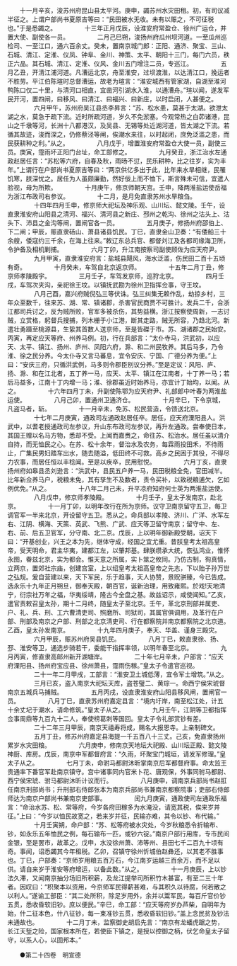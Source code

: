 <!-- { "loadSidebar": true } -->
　　十一月辛亥，浚苏州府昆山县太平河。庚申，蠲苏州水灾田租。初，有司议减半征之。上谓户部尚书夏原吉等曰：“民田被水无收。未有以赈之，不可征税也。”于是悉蠲之。
　　
　　十三年正月戊辰，设淮安府常盈仓、徐州广运仓，并置大使、副使各一员。
　　
　　二月己巳朔，浚扬州府瓜州坝河道。一至瓜州巡检司、一至江口，通六百余丈。癸未，置南京城门郎：正阳、通济、聚宝、三山、石城、清江、定淮、仪凤、钟阜、金川、神策、太平、朝阳十三门，每门六员，秩正六品。其石城、清江、定淮、仪风、金川五门增注二员，专巡江。
　　
　　五月乙丑，开清江浦河道。凡漕运北京，舟至淮安，过坝渡淮，以达清江口，挽运者不胜劳。平江伯陈瑄时总督漕运，故老为瑄言：“淮安城西有管家湖，自湖至淮河鸭陈口仅二十里，与清河口相直，宜凿河引湖水入淮，以通漕舟。”瑄以闻，遂发军民开河，置四闸，曰移风、曰清江、曰福兴、曰新庄，以时启闭，人甚便之。
　　
　　六月甲午，苏州府吴江县丞李昇言：“苏、松水患，莫甚于太湖。欲泄太湖之水，莫急于疏下流。近时所疏河道，岁久不免淤塞。今观常热之白茆诸港，昆山之千墩等河，长洲十八都港汉，及吴县、无锡等处近湖河道，皆太湖之下流。若循其故迹，浚而深之，仍修蔡泾等闸，俟潮水来往，以时起闭，庶免泛滥之患，而民获耕种之利。”从之。
　　
　　八月戊于，增置淮安府常盈仓大使一员，副使三员。庚寅，霪雨坏正阳门台址，命工部修之。
　　
　　九月癸丑，浙江治水左通政赵居任言：“苏松等六府，自春及秋，雨旸不愆，民乐耕种，比之往岁，实为丰年。”上谓行在户部尚书夏原吉等曰：“两京供亿多出于此，比年来水旱相继，民罹饥寒，朕深忧之。居任为人虽颇廉勤，然好佞上而不恤下，斯言殊未可信，宜遣人验视，母为所欺。
　　
　　十月庚午，修京师朝天宫。壬申，降两淮盐运使岳福为浙江布政司右参议。
　　
　　十二月，是月免直隶苏州水旱粮刍。
　　
　　十四年四月壬申，修京师大祀坛及神乐观、山川坛、懿文陵。壬午，设直隶淮安府山阳县之清河、福兴、清河县之新庄、邳州之乾沟、徐州之沽头上、沽头下、沛县之金沟等闸，置闸官各一员。
　　
　　五月庚子，修扬州府邵伯上、下二闸；甲辰，赈直隶砀山、萧县诸县饥民。丁巳，直隶金山卫奏：“有倭船三十余艘，倭寇约三千余，在海上往来。”敕辽东总兵官、都督刘江及各都司缘海卫所，令护备及相机剿捕。
　　
　　六月丁卯，升江南按察司副使顾佐为应天府尹。
　　
　　九月甲寅，直隶淮安府言：盐城县飓风，海水泛滥，伤民田二百十五顷有奇。
　　
　　十月癸未，车驾自北京返京师。
　　
　　十五年二月丁丑，修京师孝陵殿宇。
　　
　　三月壬子，车驾发京师，巡狩北京。
　　
　　四月壬戌，车驾次夹沟，亲祀徐王坟。以镇抚武勘为徐州卫指挥佥事，守王坟。
　　
　　八月己酉，嘉兴府贼倪弘三等伏诛。弘三纠集无赖作乱，劫掠乡村，三年众至数千，往来苏、湖、常、镇诸郡，杀害官民商贾不可胜计。发兵二千，合浙江都司兵讨之，反为贼所败，官军多被杀伤，其势益横。浙江按察使周新，一志讨贼，立赏格，躬督兵搜捕，列木栅于小江港，断其走路，贼无所容，乃趋北河。新遣壮勇蹑至桃源县，生絷其首数人送京师，至是皆磔于市。苏、湖诸郡之民始安。丙寅，再定应天等府、州养马例。初，行在兵部言：“太仆寺马，洪武初，以应天、太平、镇江、扬州、庐州、凤阳六府，滁、和二州民牧养。其后马多，乃令淮、徐之民分养。今太仆寺又言马蕃息，宜令安庆、宁国、广德分养为便。”上曰：“安庆三府，只循洪武例，马多则令郡臣别议分养。”至是定议：风阳、庐、扬、滁、和在江北者，五丁养一马，应天、太平、镇江在江南者，十丁养一马；若后马益多，江南十丁内增一马；淮、徐郡虽近时始养马，亦宜计丁始均，以闻。从之。
　　
　　十六年四月丁未，升副使陈鄂为应天府尹、礼部郎中叶春为两淮盐运使。
　　
　　八月己卯，置通州卫通济仓。
　　
　　十月辛巳，下令京城，凡盗马者，斩。
　　
　　十一月辛未，免苏、松民营造，令馈送北京。
　　
　　十七年二月庚寅，通政司左通政赵居任卒。居任，应天府溧阳县人。洪武中，以耆老授通政司左参议，升山东布政司左参议，再升左通政。尝奉使日本，其国王赠以名马方物，悉却不受。上闻而嘉赉之，命往苏、松治水。居任虽以清介自持，而无恤民之心。在苏、松十余年，督治水及农务，每霖雨投田禾，不待雨止，广集民男妇踏车出水，随去随溢，低田终不可救。高乡之民困于其役，不得尽力农事，而居任恒以丰稔闻。至是以疾卒，民用慰悦。
　　
　　六月丁亥，直隶扬州府如皋县丞刘逊言：“洪武中，县民五户养一马，民田税粮全免，官田减半。比年新佥养马户，税粮未免，其有孳生不及数者，责令买补，以致税粮逋欠，乞如例优免。”从之。
　　
　　十八年二月己未，升平凉府知府何士英为两淮盐运使。
　　
　　八月戊申，修京师孝陵殿。
　　
　　十月壬子，皇太子发南京，赴北京。
　　
　　十一月丁卯，以明年改行在所为京师。议守卫南京留守五卫，每卫调官军一半来北京，开设留守五卫。悉从之。命兵部以孝陵、济川、广洋、水军左右、江阴、横海、天策、英武、飞熊、广武、应天等卫留守南京；留守中、左、右、前、后五卫官军，分守南、北二京。戊辰，上以明年御新殿受朝，诏天下曰：“开基创业，兴王之本为先，继体守成，经国之宜尤重。昔朕皇考太祖高皇帝，受天明命，君主华夷，建都江左，以肇邦基。肆朕缵承大统，恢弘鸿业，惟怀永图，眷兹北京，实为都会。惟天意之所属，实卜筮之攸同。乃仿古制，徇真情，立两京，置郊社宗庙，创建宫室，上以绍皇考太祖高皇帝之先志，下以贻子孙万世之弘规。爰自营建以来，天下军民，乐于趋事，天人协赞，景贶骈臻，今已告成。选永乐十九年正月朔旦，御奉天殿，朝百官，诞新治理，用致雍熙。於戏!天地清宁，衍宗社万年之福，华夷绥靖，隆古今全盘之基。故兹诏示，咸使闻知。”乙亥，遣官责敕召皇太孙，期十二月终，随皇太子至北京。壬午，革北京刑部并属吏、户、礼、兵、刑、工六曹清吏司、照磨所、司狱司，其属官俱调用，及革行在户部、刑部及南京之户部、刑部之北京清吏司、行在都察院并南京都察院之北京道。乙酉，皇太孙发南京。
　　
　　十九年四月庚子，奉天、华盖、谨身三殿灾。
　　
　　六月甲辰，赈苏州府吴县饥民。
　　
　　八月丁巳，敕直隶徐、扬、邳、淮安等卫，通选步骑若干，委能干指挥率领，以明年春至北京。
　　
　　九月丙寅，修直隶高邮州新开湖塘岸。
　　
　　二十年七月辛未，户部言：“应天府溧阳县、扬州府宝应县、徐州萧县，霪雨伤稼。”皇太子令遣官巡视。
　　
　　二十一年二月甲戌，工部言：“淮安卫土城低薄，宜令军士增筑。”从之。
　　
　　三月已亥，盗入南京大祀坛天库，盗苍璧二、黄琮一。命西宁侯宋琥督南京五城兵马捕贼。
　　
　　五月丙戌，设直隶淮安府山阳县移风闸，置闸官一员。
　　
　　八月丁巳，直隶苏州府嘉定县言：“境内圩岸，南至松江处，计五十余丈圮于潮水，请命修筑。”皇太子从之。
　　
　　九月壬午，江阴等卫都指挥佥事周鼎等九百九十二人，奉使榜葛刺等国回。皇太子令礼部赏钞有差。
　　
　　二十二年三月甲辰，南京天禧寿将成，赐名大报恩寺。上亲制碑文。
　　
　　五月丁丑，修苏州府嘉定县海提一千五百八十三丈。己亥，免直隶扬州累岁水灾田粮。
　　
　　六月庚申，修南京天地坛大祀殿、山川坛正殿、懿文陵神厨、库房。戊辰，南京中军都督府言：“久雨，坏聚宝门城垣，请发军修理。”皇太子从之。
　　
　　七月丁未，命驸马都尉沐昕掌南京后军都督府事。命太监王贵通率下番官军赴南京镇守。宫中诸事同内官米卜花、唐观保，外事同驸马都尉、西宁侯宋琥、驸马都尉沐昕计议而行。
　　
　　八月庚申，调南京兵部尚书赵羾任南京刑部尚书；升刑部右侍郎张本为南京兵部尚书兼南京都察院事；吏部右侍郎师达为南京户部尚书兼南京吏部事。
　　
　　闰九月庚寅，通政使司左通政乐福言：“命治水苏、松、常等府，今岁各府田稼多为水淹没，请宽其税，俟来岁并征。”上曰：“今岁以恤民故宽之，若来岁并征，民输亦难，其令以钞、布代输。”
　　
　　十月壬寅朔，命户部：“苏、松等府被水灾处，今岁秋粮悉令折输布、钞，如永乐五年恤民之例，每石输布一匹，或钞六锭。”南京户部行用库，专市民间金银，至是罢市，故革之。戊申，水没徐州萧、沛等州、县田七千二百九十顷有奇。事闻，诏悉蠲其今年租税。乙卯，召镇守徐州忻城伯赵彝还，以其老不胜事也。丁巳，户部奏：“京师岁用粮五百万石，今江南岁运越三百余万，而不足以供。请自来岁于淮安等府增运，以备此数。”从之。
　　
　　十一月庚辰，上以钞法久滞，又闻南京抽分场旧所积薪，及龙江提举司所积竹木甚富，有至二三十年者。因叹曰：“积聚本以资用，今京师军民得薪甚难，与其积久以待腐，何若散之以利人。”遂谕工部臣：“其二处所积，除足岁用外，余并以鬻军民，每百斤官价钞五贯，悉收昏软旧钞。庶以便民。”辛巳，命工部：“应天等府岁办芦柴，自明年为始，什二征本色，什八征钞，每一束准钞五贯，悉收昏软旧钞。”盖上念民贫及钞法未通故也。
　　
　　十二月丁未，监察御史胡启先言：“南京有龙蟠虎踞之势，长江天堑之险，国家根本所在，若使臣下镇之，是授以控御之柄，伏乞命皇太子留守，以系人心，以固邦本。”
　　

　　●第二十四卷　明宣德
　　
